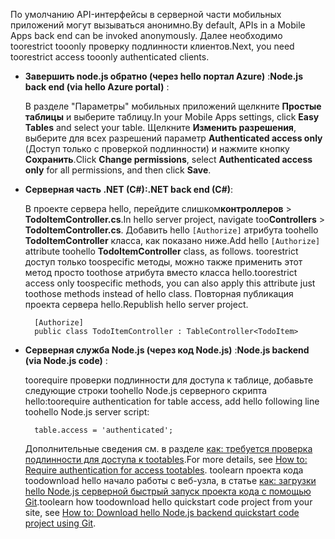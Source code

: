 
<span data-ttu-id="01bdd-101">По умолчанию API-интерфейсы в серверной части мобильных приложений могут вызываться анонимно.</span><span class="sxs-lookup"><span data-stu-id="01bdd-101">By default, APIs in a Mobile Apps back end can be invoked anonymously.</span></span> <span data-ttu-id="01bdd-102">Далее необходимо toorestrict tooonly проверку подлинности клиентов.</span><span class="sxs-lookup"><span data-stu-id="01bdd-102">Next, you need toorestrict access tooonly authenticated clients.</span></span>  

* <span data-ttu-id="01bdd-103">**Завершить node.js обратно (через hello портал Azure)** :</span><span class="sxs-lookup"><span data-stu-id="01bdd-103">**Node.js back end (via hello Azure portal)** :</span></span>  

    <span data-ttu-id="01bdd-104">В разделе "Параметры" мобильных приложений щелкните **Простые таблицы** и выберите таблицу.</span><span class="sxs-lookup"><span data-stu-id="01bdd-104">In your Mobile Apps settings, click **Easy Tables** and select your table.</span></span> <span data-ttu-id="01bdd-105">Щелкните **Изменить разрешения**, выберите для всех разрешений параметр **Authenticated access only** (Доступ только с проверкой подлинности) и нажмите кнопку **Сохранить**.</span><span class="sxs-lookup"><span data-stu-id="01bdd-105">Click **Change permissions**, select **Authenticated access only** for all permissions, and then click **Save**.</span></span>
* <span data-ttu-id="01bdd-106">**Серверная часть .NET (C#):**</span><span class="sxs-lookup"><span data-stu-id="01bdd-106">**.NET back end (C#)**:</span></span>  

    <span data-ttu-id="01bdd-107">В проекте сервера hello, перейдите слишком**контроллеров** > **TodoItemController.cs**.</span><span class="sxs-lookup"><span data-stu-id="01bdd-107">In hello server project, navigate too**Controllers** > **TodoItemController.cs**.</span></span> <span data-ttu-id="01bdd-108">Добавить hello `[Authorize]` атрибута toohello **TodoItemController** класса, как показано ниже.</span><span class="sxs-lookup"><span data-stu-id="01bdd-108">Add hello `[Authorize]` attribute toohello **TodoItemController** class, as follows.</span></span> <span data-ttu-id="01bdd-109">toorestrict доступ только toospecific методы, можно также применить этот метод просто toothose атрибута вместо класса hello.</span><span class="sxs-lookup"><span data-stu-id="01bdd-109">toorestrict access only toospecific methods, you can also apply this attribute just toothose methods instead of hello class.</span></span> <span data-ttu-id="01bdd-110">Повторная публикация проекта сервера hello.</span><span class="sxs-lookup"><span data-stu-id="01bdd-110">Republish hello server project.</span></span>

        [Authorize]
        public class TodoItemController : TableController<TodoItem>

* <span data-ttu-id="01bdd-111">**Серверная служба Node.js (через код Node.js)** :</span><span class="sxs-lookup"><span data-stu-id="01bdd-111">**Node.js backend (via Node.js code)** :</span></span>  

    <span data-ttu-id="01bdd-112">toorequire проверки подлинности для доступа к таблице, добавьте следующие строки toohello Node.js серверного скрипта hello:</span><span class="sxs-lookup"><span data-stu-id="01bdd-112">toorequire authentication for table access, add hello following line toohello Node.js server script:</span></span>

        table.access = 'authenticated';

    <span data-ttu-id="01bdd-113">Дополнительные сведения см. в разделе [как: требуется проверка подлинности для доступа к tootables](../articles/app-service-mobile/app-service-mobile-node-backend-how-to-use-server-sdk.md#howto-tables-auth).</span><span class="sxs-lookup"><span data-stu-id="01bdd-113">For more details, see [How to: Require authentication for access tootables](../articles/app-service-mobile/app-service-mobile-node-backend-how-to-use-server-sdk.md#howto-tables-auth).</span></span> <span data-ttu-id="01bdd-114">toolearn проекта кода toodownload hello начало работы с веб-узла, в статье [как: загрузки hello Node.js серверной быстрый запуск проекта кода с помощью Git](../articles/app-service-mobile/app-service-mobile-node-backend-how-to-use-server-sdk.md#download-quickstart).</span><span class="sxs-lookup"><span data-stu-id="01bdd-114">toolearn how toodownload hello quickstart code project from your site, see [How to: Download hello Node.js backend quickstart code project using Git](../articles/app-service-mobile/app-service-mobile-node-backend-how-to-use-server-sdk.md#download-quickstart).</span></span>
